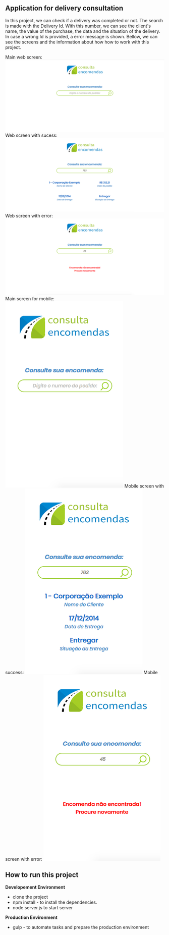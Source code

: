 ## Application for delivery consultation

In this project, we can check if a delivery was completed or not. The search is made with the Delivery Id. With this number, we can see the client's name, the value of the purchase, the data and the situation of the delivery. In case a wrong Id is provided, a error message is shown. 
Bellow, we can see the screens and the information about how how to work with this project.

Main web screen:
![Getting Started](./screens/tela-web-principal.png)
Web screen with sucess:
![Getting Started](./screens/tela-web-consulta-sucesso.png)
Web screen with error:
![Getting Started](./screens/tela-web-consulta-erro.png)
Main screen for mobile:
![Getting Started](./screens/tela-mobile-principal.png)
Mobile screen with success:
![Getting Started](./screens/tela-mobile-consulta-sucesso.png)
Mobile screen with error:
![Getting Started](./screens/tela-mobile-consulta-erro.png)


## How to run this project

**Developement Environment**

- clone the project
- npm install - to install the dependencies.
- node server.js to start server 

**Production Environment**

- gulp - to automate tasks and prepare the production environment